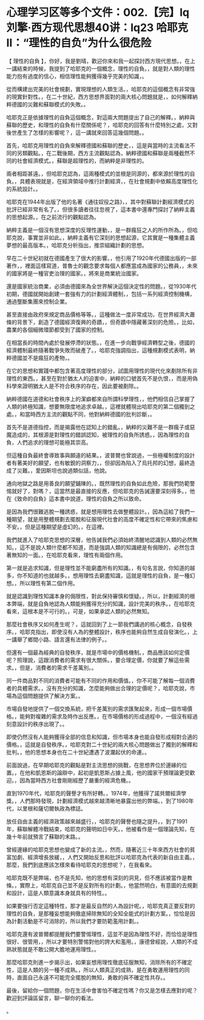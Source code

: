 # 心理学习区等多个文件：002.【完】lq刘擎·西方现代思想40讲：lq23 哈耶克II：“理性的自负”为什么很危险

【 理性的自負 】，你好，我是劉晴，歡迎你來和我一起探討西方現代思想。，在上一講結束的時候，我提到了哈耶克的一個概念，理性的自負。，就是對人類的理性能力抱有過度的信心，相信理性能夠獲得幾乎完美的知識，。

從而構建出完美的社會規劃，實現理想的人類生活。，哈耶克的這個概念有非常強的現實針對性。，在二十世紀，西方思想界面對的兩大核心問題就是，，如何解釋納粹德國的災難和蘇聯模式的失敗。。

哈耶克正是依據理性的自負這個概念，對這兩大問題提出了自己的解釋。，納粹與蘇聯的歷史，和理性的自負有什麼關係呢？，哈耶克的回答有什麼特別之處，又對後世產生了怎樣的影響呢？，這一講就來回答這幾個問題。。

首先，哈耶克用理性的自負來解釋德國和蘇聯的歷史，，這是與當時的主流看法不同的另類觀點。，在二戰後期，西方主流觀點認為，納粹德國和蘇聯是兩種截然不同的社會經濟模式。，蘇聯是超理性的，而納粹是非理性的。

兩者相距甚遠。，但哈耶克認為，這兩種模式的並根是同源的，都來源於理性的自負。，具體表現就是，在經濟領域中推行計劃經濟，，在社會規劃中依賴高度理性化的系統設計。。

哈耶克在1944年出版了他的名著《通往奴役之路》，，其中對蘇聯計劃經濟模式的批評已經非常有名了。，但很多讀者往往忽視了，這本書中還專門探討了納粹主義的思想起源。，在之前流行的觀點認為。

納粹主義是一個沒有思想深度的反理性運動，，是一群瘋狂之人的所作所為。，但哈耶克說，事實並非如此。，納粹主義有它深刻的思想起源，它其實是一種集體主義夢想的最高版本。，哈耶克分析指出，推崇組織計劃的思想。

早在二十世紀初就在德國產生了很大的影響。，他引用了1920年代德國出版的一部著作，，裡面這樣寫道，普魯士的觀念要求每個人都應當成為國家的公務員，，未來的國家將是一種官吏治理的國家。，將來是商業統治國家。

還是國家統治商業，必須由德國來為全世界解決這個決定性的問題。，從1930年代初期，德國就開始創建一套強有力的計劃經濟體制，，包括一系列經濟控制機構，通過壟斷集團來控制企業。

甚至直接由政府來規定商品價格等等。，這種做法一度非常成功，在世界經濟大蕭條的背景下，創造了德國經濟復興的奇蹟，，但奇蹟中隱藏著深刻的危險。，比如，農業的各個細微環節都受到了國家的控制。

在相當長的時間內處於發展停滯的狀態。，在進一步向戰爭經濟轉型之後，德國的經濟體制最終隨著戰爭失敗而破產了。，哈耶克強調指出，這種規劃模式表明，納粹德國並不是瘋狂的產物，。

在它的思想和實踐中都包含著高度理性的部分，試圖用理性的現代化來剷除所有非理性的東西。，甚至在對於猶太人的迫害中，納粹的口號首先不是仇恨，，而是用偽科學來證明猶太人是不符合秩序的存在，因此要被剷除。。

納粹德國在道德和社會秩序上的潔癖都來自所謂科學理性，，他們相信自己掌握了人類的終極知識，想要無限度地追求卓越。，這裡就體現出哈耶克的第二個獨到之處。，和當時西方主流的觀點不同，他對納粹德國的批判診斷，。

首先不是道德指控，而是揭露他在認知上的錯亂。，納粹的災難不是一群瘋子或惡魔造成的，其根源是對理性的錯誤認知，被理性的自負所誘惑。，因為理性的自負，人們追求的理想可能極其崇高。

但這種自負最終會導致事與願違的結果。，波普爾也曾說過，一些極權制度的設計者有著美好的願望，也有敏銳的洞察力，，但卻因為陷入了烏托邦的幻想，最終造成了災難。，愛因斯坦也說過類似話，他說。

通向地獄之路是用善良的願望鋪陳的。，既然理性的自負如此危險，那我們防範警惕就好了，對嗎？，這當然是最直接的反應，但哈耶克的告誡還要深刻得多。，他在《致命的自負》這本書中說道，理性的自負之所以致命。

是因為我們很難逃脫一種誘惑，就是想用理性去做整體設計。，因為這給了我們一種期望，就是用整體規劃去擺脫和征服現代社會的高度不確定性和它帶來的焦慮和不安。，但是這種期望是虛幻的。，在這裡。

我們就進入了哈耶克思想的深層，他告誡我們必須始終清醒地認識到人類的必然無知。，這不是說人類什麼都不知道，而是強調人類的知識總是有侷限的，必然包含著無知的一面。，在哈耶克看來，理性有兩個作用。

第一就是追求知識，但是理性並不能窮盡所有的知識。，有句名言說，你知道的越多，你不知道的也就越多。，想用理性去窮盡知識，這就是理性的自負，是一種幻想。，所以理性有第二個作用。

就是認識到理性知識本身的侷限性，對此保持審慎和懷疑。，所以，計劃經濟的根本弊端，就是自負地認為人類能夠獲得充分的知識，設計完美的秩序。，在哈耶克看來，這根本是不可行的。，可是，如果承認人類的必然無知。

那麼社會秩序又如何產生呢？，這就回到了上一節我們講過的核心概念，自發秩序。，哈耶克指出，即使沒有人為的整體設計，秩序也能夠自然生成自發演化。，上一講舉了鄉間小路、語言還有法律的例子。。

但還有一個最為經典的自發秩序，就是市場中的價格機制。，商品應該如何定價呢？照理說，這跟消費者的需求有很大關係。，要合理定價，你就要了解這些需求。，但是，消費者的需求千差萬別。。

同一件商品對不同的消費者可能有不同的作用和價值。，你不可能了解每一個消費者的具體需求。，沒有充分的知識，怎麼能夠做出合理的定價呢？，哈耶克說，市場為這個問題提供了解決方案。。

市場自發地提供了一個交換系統，把千差萬別的需求匯聚起來，形成一個市場價格。，能夠對複雜的需求及時作出反應。，在市場價格的形成過程中，一個沒有經過刻意設計的秩序出現了。。

即使仍然沒有人能夠獲得全部的信息和知識，但市場本身也能自發形成相對合適的價格。，這就是自發秩序。，哈耶克對二十世紀的兩大核心問題做出了獨到的解釋和批判。，他的思想本身也在二十世紀遭遇了波瀾起伏的命運。。

前面說過，在早期哈耶克的觀點是對主流思想的挑戰，在思想界位於邊緣的位置。，在他和凱恩斯的論辯中，起初是凱恩斯占據上風，他的國家干預理論更受歡迎。，因為當時西方社會剛剛經歷了嚴重的經濟危機。。

直到1970年代，哈耶克的聲譽才有所好轉。，1974年，他獲得了諾貝爾經濟學獎。，人們那時發現，計劃經濟模式越來越清晰地暴露出他的弊端。，到了1980年代，以里根和薩切爾執政為標誌。

放任自由主義的經濟政策越來越盛行，，哈耶克的聲譽也隨之提升。，到了1991年，蘇聯解體冷戰結束，哈耶克的聲明如日中天。，他被看作是一個理論先知，在幾十年前就預言了蘇聯的末路。。

曾經邊緣的哈耶克思想也變成了新的主流。，然而，隨著近三十年來西方社會的貧富加劇、經濟增長放緩，，人們又開始反思和批評以哈耶克為代表的新自由主義。，那麼，我們到底應該怎樣來看待哈耶克的思想呢？，在我看來。

哈耶克既不是弊端，也不是先知，他的思想有深刻的洞見，但不應該被當作是教條。，實際上，哈耶克自己並不是反對所有的計劃。，他當然明白，有意圖的去規劃和設計，這是人類意識本身就具有的特性。。

如果要強行否定這種特性，那才是最反自然的人為設計呢。，哈耶克真正要反對的理性的自負，是那種妄想能夠徹底掃除無知的全知全能式的計劃方案。，恰恰是因為計劃活動是不可消除的，所以我們才要防範濫用計劃。。

哈耶克還有波普爾都提醒我們要警惕理性，這並不是因為理性不好，而恰恰是理性很好、很管用，，所以才要特別警惕對他的誇大和濫用。，康德曾經說，人類的不成熟狀態就是不敢公開大膽地運用理性。。

那麼哈耶克則進一步揭示出，如果妄想用理性徹底征服無知，消除所有的不確定性，這是人類的另一種不成熟。，所以人類真正的成熟，是在勇敢運用理性的同時，直面自己永遠不可能完全擺脫的無知，勇敢的與不確定性共存。。

最後，留給你一個問題，你在生活中會害怕不確定性嗎？你又是怎樣去應對的呢？歡迎到評論區留言，聊一聊你的看法。

。